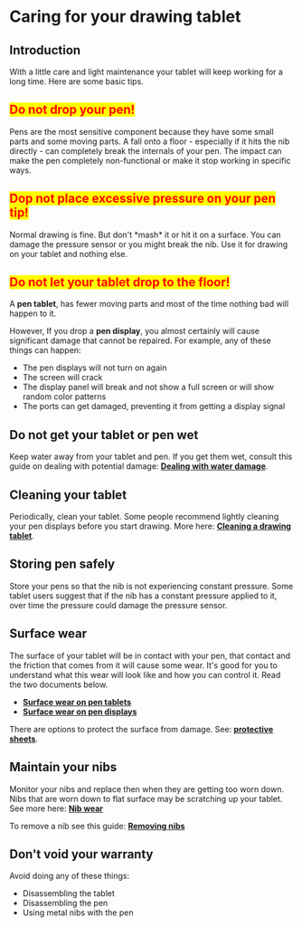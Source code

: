 # Caring for your drawing tablet

## Introduction

With a little care and light maintenance your tablet will keep working for a long time. Here are some basic tips.

## <mark style="color:red;">**Do not drop your pen!**</mark>

Pens are the most sensitive component because they have some small parts and some moving parts. A fall onto a floor - especially if it hits the nib directly - can completely break the internals of your pen. The impact can make the pen completely non-functional or make it stop working in specific ways.

## <mark style="color:red;">Dop not place excessive pressure on your pen tip!</mark>

Normal drawing is fine. But don't \*mash\* it or hit it on a surface. You can damage the pressure sensor or you might break the nib. Use it for drawing on your tablet and nothing else.

## <mark style="color:red;">Do not let your tablet drop to the floor!</mark>

A **pen tablet**, has fewer moving parts and most of the time nothing bad will happen to it.

However, If you drop a **pen display**, you almost certainly will cause significant damage that cannot be repaired. For example, any of these things can happen:

* The pen displays will not turn on again
* The screen will crack
* The display panel will break and not show a full screen or will show random color patterns
* The ports can get damaged, preventing it from getting a display signal&#x20;

## Do not get your tablet or pen wet&#x20;

Keep water away from your tablet and pen. If you get them wet, consult this guide on dealing with potential damage: [**Dealing with water damage**](dealing-with-water-damage.md).

## Cleaning your tablet

Periodically, clean your tablet. Some people recommend lightly cleaning your pen displays before you start drawing. More here: [**Cleaning a drawing tablet**](cleaning-a-drawing-tablet.md).&#x20;

## Storing pen safely

Store your pens so that the nib is not experiencing constant pressure. Some tablet users suggest that if the nib has a constant pressure applied to it, over time the pressure could damage the pressure sensor.&#x20;

## Surface wear

The surface of your tablet will be in contact with your pen, that contact and the friction that comes from it will cause some wear. It's good for you to understand what this wear will look like and how you can control it. Read the two documents below.

* [**Surface wear on pen tablets**](surface-wear-on-pen-tablets.md) &#x20;
* [**Surface wear on pen displays**](surface-wear-on-pen-displays.md)&#x20;

There are options to protect the surface from damage. See: [**protective sheets**](../../accessories/surface-protectors/).

## Maintain your nibs

Monitor your nibs and replace then when they are getting too worn down. Nibs that are worn down to flat surface may be scratching up your tablet. See more here: [**Nib wear**](nib-wear.md)

To remove a nib see this guide: [**Removing nibs**](removing-the-nib-from-a-pen.md)

## Don't void your warranty

Avoid doing any of these things:

* Disassembling the tablet
* Disassembling the pen
* Using metal nibs with the pen
